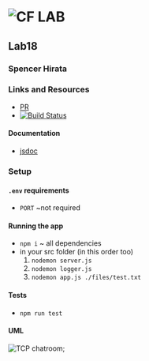 ![CF](http://i.imgur.com/7v5ASc8.png) LAB
=================================================

## Lab18

### Spencer Hirata

### Links and Resources
* [PR](https://github.com/401-advanced-js/lab-18/pull/1)
* [![Build Status](https://travis-ci.com/401-advanced-js/lab-17.svg?branch=master)](https://travis-ci.com/401-advanced-js/lab-18)

#### Documentation
* [jsdoc](https://sleepy-everglades-35707.herokuapp.com/docs)

### Setup
#### `.env` requirements
* `PORT` ~not required

#### Running the app
* `npm i` ~ all dependencies
* in your src folder (in this order too)
  1. `nodemon server.js`
  2. `nodemon logger.js`
  3. `nodemon app.js ./files/test.txt`
  
#### Tests
* `npm run test`

#### UML
![TCP chatroom](./assets/);
